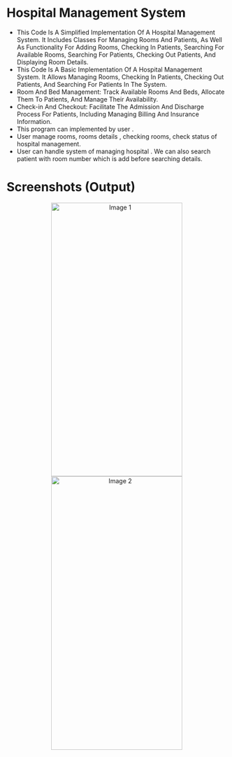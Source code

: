 # Hospital Management System

- This Code Is A Simplified Implementation Of A Hospital Management System. It Includes Classes For Managing Rooms And Patients, As Well As Functionality For Adding 
  Rooms, Checking In Patients, Searching For Available Rooms, Searching For Patients, Checking Out Patients, And Displaying Room Details.
- This Code Is A Basic Implementation Of A Hospital Management System. It Allows Managing Rooms, Checking In Patients, Checking Out Patients, And Searching For 
  Patients In The System.
- Room And Bed Management: Track Available Rooms And Beds, Allocate Them To Patients, And Manage Their Availability.
- Check-in And Checkout: Facilitate The Admission And Discharge Process For Patients, Including Managing Billing And Insurance Information.
- This program can implemented by user .
- User manage rooms, rooms details , checking rooms, check status of hospital management.
- User can handle system of managing hospital . We can also search patient with room number which is add before searching details.

# Screenshots (Output)
<div align="center">
  <img src="(https://github.com/BansiParekh/College_projects/assets/137907186/8f30d188-500d-493f-b948-23dbeeb4ea70)" alt="Image 1" width="300" height="625" />
  <img src="(https://github.com/BansiParekh/College_projects/assets/137907186/8f30d188-500d-493f-b948-23dbeeb4ea70)" alt="Image 2" width="300" height="625" />
</div>


